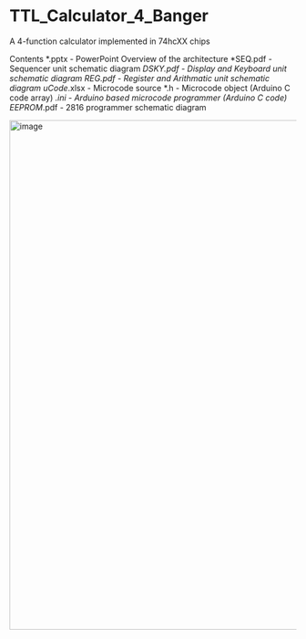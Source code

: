 # TTL_Calculator_4_Banger
A 4-function calculator implemented in 74hcXX chips

Contents
    *.pptx - PowerPoint Overview of the architecture
    *SEQ.pdf - Sequencer unit schematic diagram
    *DSKY.pdf - Display and Keyboard unit schematic diagram
    *REG*.pdf - Register and Arithmatic unit schematic diagram
    uCode*.xlsx - Microcode source
    *.h - Microcode object (Arduino C code array)
    *.ini - Arduino based microcode programmer (Arduino C code)
    EEPROM*.pdf - 2816 programmer schematic diagram

<img width="1127" height="893" alt="image" src="https://github.com/user-attachments/assets/270bdc8d-0353-4b5a-8da9-f5fc1efa8b27" />
